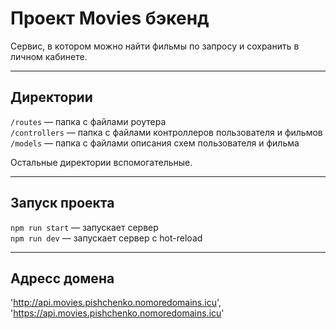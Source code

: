 # Проект Movies бэкенд
Сервис, в котором можно найти фильмы по запросу и сохранить в личном кабинете.

---

## Директории

`/routes` — папка с файлами роутера  
`/controllers` — папка с файлами контроллеров пользователя и фильмов   
`/models` — папка с файлами описания схем пользователя и фильма  
  
Остальные директории вспомогательные.

---

## Запуск проекта

`npm run start` — запускает сервер   
`npm run dev` — запускает сервер с hot-reload

---

## Адресс домена

'http://api.movies.pishchenko.nomoredomains.icu',
'https://api.movies.pishchenko.nomoredomains.icu'
